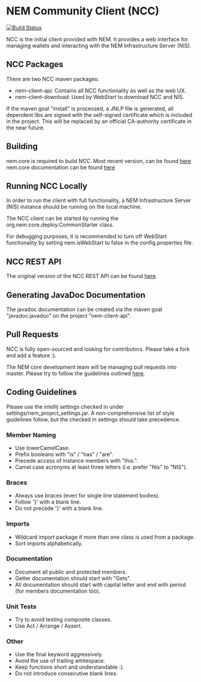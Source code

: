 NEM Community Client (NCC)
====================
[![Build Status](https://travis-ci.org/NewEconomyMovement/NemCommunityClient.svg?branch=master)](https://travis-ci.org/NewEconomyMovement/NemCommunityClient)

NCC is the initial client provided with NEM. It provides a web interface for managing wallets and interacting with the NEM Infrastructure Server (NIS).

NCC Packages
------------

There are two NCC maven packages:

- nem-client-api: Contains all NCC functionality as well as the web UX.
- nem-client-download: Used by WebStart to download NCC and NIS.

If the maven goal "install" is processed, a JNLP file is generated, all dependent libs are signed with the 
self-signed certificate which is included in the project. This will be replaced by an official CA-authority certificate in
the near future.

Building
--------

nem.core is required to build NCC. Most recent version, can be found [here](http://bob.nem.ninja)
nem.core documentation can be found [here](http://bob.nem.ninja/org.nem.core/)

Running NCC Locally
-------------------

In order to run the client with full functionality, a NEM Infrastructure Server (NIS) instance should be running on the local machine.

The NCC client can be started by running the org.nem.core.deploy.CommonStarter class.

For debugging purposes, it is recommended to turn off WebStart functionality by setting nem.isWebStart to false in the config.properties file.

NCC REST API
------------

The original version of the NCC REST API can be found [here](docs/api.md).

Generating JavaDoc Documentation
--------------------------------
The javadoc documentation can be created via the maven goal "javadoc:javadoc" on the project "nem-client-api".

Pull Requests
-------------

NCC is fully open-sourced and looking for contributors. Please take a fork and add a feature :).

The NEM core development team will be managing pull requests into master.
Please try to follow the guidelines outlined [here](http://www.booleanknot.com/blog/2013/09/07/pull-requests.html).

Coding Guidelines
-----------------

Please use the intellij settings checked in under settings/nem_project_settings.jar. A non-comprehensive list of style guidelines follow, but the checked in settings should take precedence.  

### Member Naming
- Use lowerCamelCase.
- Prefix booleans with "is" / "has" / "are".
- Precede access of instance members with "this.".
- Camel case acronyms at least three letters (i.e. prefer "Nis" to "NIS").

### Braces
- Always use braces (even for single line statement bodies).
- Follow '}' with a blank line.
- Do not precede '}' with a blank line.

### Imports
- Wildcard import package if more than one class is used from a package.
- Sort imports alphabetically.

### Documentation
- Document all public and protected members.
- Getter documentation should start with "Gets".
- All documentation should start with capital letter and end with period (for members documentation too).

### Unit Tests
- Try to avoid testing composite classes.
- Use Act / Arrange / Assert.

### Other
- Use the final keyword aggressively.
- Avoid the use of trailing whitespace.
- Keep functions short and understandable :).
- Do not introduce consecutive blank lines.

